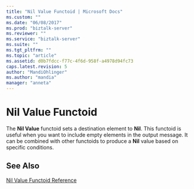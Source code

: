 ```yaml
---
title: "Nil Value Functoid | Microsoft Docs"
ms.custom: ""
ms.date: "06/08/2017"
ms.prod: "biztalk-server"
ms.reviewer: ""
ms.service: "biztalk-server"
ms.suite: ""
ms.tgt_pltfrm: ""
ms.topic: "article"
ms.assetid: d0b7fdcc-f77c-4f6d-958f-a4978d94fc73
caps.latest.revision: 5
author: "MandiOhlinger"
ms.author: "mandia"
manager: "anneta"
---
```

# Nil Value Functoid
The **Nil Value** functoid sets a destination element to **Nil**. This functoid is useful when you want to include empty elements in the output message. It can be combined with other functoids to produce a **Nil** value based on specific conditions.  
  
## See Also  
 [Nil Value Functoid Reference](../core/nil-value-functoid-reference.md)
